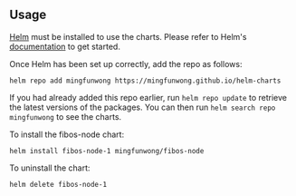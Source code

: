## Usage

[Helm](https://helm.sh) must be installed to use the charts.  Please refer to
Helm's [documentation](https://helm.sh/docs) to get started.

Once Helm has been set up correctly, add the repo as follows:

    helm repo add mingfunwong https://mingfunwong.github.io/helm-charts

If you had already added this repo earlier, run `helm repo update` to retrieve
the latest versions of the packages.  You can then run `helm search repo
mingfunwong` to see the charts.

To install the fibos-node chart:

    helm install fibos-node-1 mingfunwong/fibos-node

To uninstall the chart:

    helm delete fibos-node-1

